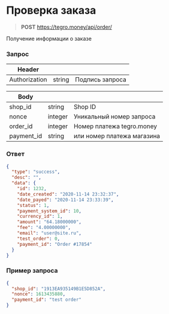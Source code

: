 # Проверка заказа

> **POST** https://tegro.money/api/order/

Получение информации о заказе

### Запрос

| Header        |        |                 |
| ------------- | ------ | --------------- |
| Authorization | string | Подпись запроса |

| Body        |         |                            |
| ----------- | ------- | -------------------------- |
| shop\_id    | string  | Shop ID                    |
| nonce       | integer | Уникальный номер запроса   |
| order\_id   | integer | Номер платежа tegro.money  |
| payment\_id | string  | или номер платежа магазина |

### Ответ

```json
{
  "type": "success",
  "desc": "",
  "data": {
    "id": 1232,
    "date_created": "2020-11-14 23:32:37",
    "date_payed": "2020-11-14 23:33:39",
    "status": 1,
    "payment_system_id": 10,
    "currency_id": 1,
    "amount": "64.18000000",
    "fee": "4.00000000",
    "email": "user@site.ru",
    "test_order": 0,
    "payment_id": "Order #17854"
  }
}
```

### Пример запроса

```json
{
  "shop_id": "1913EA935149B1E5D852A",
  "nonce": 1613435880,
  "payment_id": "test order"
}
```
